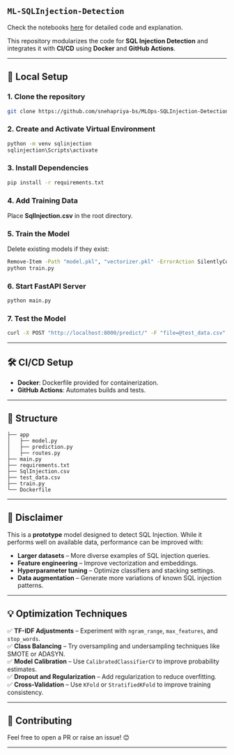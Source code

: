 ## `ML-SQLInjection-Detection`  
Check the notebooks [here](https://github.com/snehapriya-bs/ML-SQLInjection-Detection) for detailed code and explanation.

This repository modularizes the code for **SQL Injection Detection** and integrates it with **CI/CD** using **Docker** and **GitHub Actions**.

---

## 🚀 **Local Setup**  

### **1. Clone the repository**  
```bash
git clone https://github.com/snehapriya-bs/MLOps-SQLInjection-Detection.git
```

### **2. Create and Activate Virtual Environment**  
```bash
python -m venv sqlinjection
sqlinjection\Scripts\activate
```

### **3. Install Dependencies**  
```bash
pip install -r requirements.txt
```

### **4. Add Training Data**  
Place **SqlInjection.csv** in the root directory.  

### **5. Train the Model**  
Delete existing models if they exist:  
```bash
Remove-Item -Path "model.pkl", "vectorizer.pkl" -ErrorAction SilentlyContinue
python train.py
```

### **6. Start FastAPI Server**  
```bash
python main.py
```

### **7. Test the Model**  
```bash
curl -X POST "http://localhost:8000/predict/" -F "file=@test_data.csv"
```

---

## 🛠️ **CI/CD Setup**  
- **Docker**: Dockerfile provided for containerization.  
- **GitHub Actions**: Automates builds and tests.  

---

## 📂 **Structure**  
```
├── app
│   ├── model.py
│   ├── prediction.py
│   ├── routes.py
├── main.py
├── requirements.txt
├── SqlInjection.csv
├── test_data.csv
├── train.py
└── Dockerfile
```

---

## 🚨 **Disclaimer**  
This is a **prototype** model designed to detect SQL Injection. While it performs well on available data, performance can be improved with:  
- **Larger datasets** – More diverse examples of SQL injection queries.  
- **Feature engineering** – Improve vectorization and embeddings.  
- **Hyperparameter tuning** – Optimize classifiers and stacking settings.  
- **Data augmentation** – Generate more variations of known SQL injection patterns.  

---

## 💡 **Optimization Techniques**  
✅ **TF-IDF Adjustments** – Experiment with `ngram_range`, `max_features`, and `stop_words`.  
✅ **Class Balancing** – Try oversampling and undersampling techniques like SMOTE or ADASYN.  
✅ **Model Calibration** – Use `CalibratedClassifierCV` to improve probability estimates.  
✅ **Dropout and Regularization** – Add regularization to reduce overfitting.  
✅ **Cross-Validation** – Use `KFold` or `StratifiedKFold` to improve training consistency.  

---

## 🤝 **Contributing**  
Feel free to open a PR or raise an issue! 😊  

---
